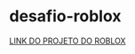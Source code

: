 # desafio-roblox


[LINK DO PROJETO DO ROBLOX](/dashboard/creations/experiences/6139966609/overview)
